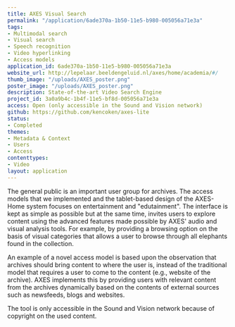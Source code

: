 ```yaml
---
title: AXES Visual Search
permalink: "/application/6ade370a-1b50-11e5-b980-005056a71e3a"
tags:
- Multimodal search
- Visual search
- Speech recognition
- Video hyperlinking
- Access models
application_id: 6ade370a-1b50-11e5-b980-005056a71e3a
website_url: http://lepelaar.beeldengeluid.nl/axes/home/academia/#/
thumb_image: "/uploads/AXES_poster.png"
poster_image: "/uploads/AXES_poster.png"
description: State-of-the-art Video Search Engine
project_id: 3a0a9b4c-1b4f-11e5-bf8d-005056a71e3a
access: Open (only accessible in the Sound and Vision network)
github: https://github.com/kencoken/axes-lite
status:
- Completed
themes:
- Metadata & Context
- Users
- Access
contenttypes:
- Video
layout: application
---
```


The general public is an important user group for archives. The access models that we implemented and the tablet-based design of the AXES-Home system focuses on entertainment and "edutainment". The interface is kept as simple as possible but at the same time, invites users to explore content using the advanced features made possible by AXES' audio and visual analysis tools. For example, by providing a browsing option on the basis of visual categories that allows a user to browse through all elephants found in the collection.

An example of a novel access model is based upon the observation that archives should bring content to where the user is, instead of the traditional model that requires a user to come to the content (e.g., website of the archive). AXES implements this by providing users with relevant content from the archives dynamically based on the contents of external sources such as newsfeeds, blogs and websites.

The tool is only accessible in the Sound and Vision network because of copyright on the used content.
